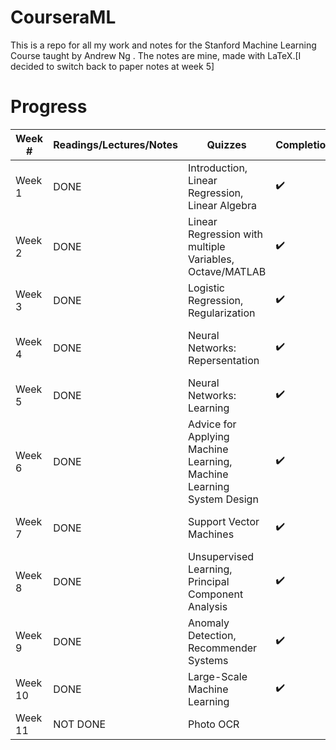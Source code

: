 # CourseraML
This is a repo for all my work and notes for the Stanford Machine Learning Course taught by Andrew Ng . The notes are mine, made with LaTeX.[I decided to switch back to paper notes at week 5]

# Progress
| Week # | Readings/Lectures/Notes| Quizzes | Completion | Assignments | Completion |
|--------|------------------------|---------|------------|-------------|------------|
| Week 1 | DONE | Introduction, Linear Regression, Linear Algebra | :heavy_check_mark: | N/A | N/A |
| Week 2 | DONE | Linear Regression with multiple Variables, Octave/MATLAB | :heavy_check_mark: | Linear Regression | :heavy_check_mark: |
| Week 3 | DONE | Logistic Regression, Regularization | :heavy_check_mark: | Logistic Regression | :heavy_check_mark:  |
| Week 4 | DONE | Neural Networks: Repersentation| :heavy_check_mark: | Multi-class Classification and Neural Networks | :heavy_check_mark: | 
| Week 5 | DONE | Neural Networks: Learning | :heavy_check_mark: | Neural Network Learning | :heavy_check_mark: |
| Week 6 | DONE | Advice for Applying Machine Learning, Machine Learning System Design | :heavy_check_mark: | Regularized Linear Regression and Bias/Variance | :heavy_check_mark: |
| Week 7 | DONE | Support Vector Machines | :heavy_check_mark: | Support Vector Machines | :heavy_check_mark: | 
| Week 8 | DONE | Unsupervised Learning, Principal Component Analysis | :heavy_check_mark: | K-Means Clustering & PCA | :heavy_check_mark: | 
| Week 9 | DONE | Anomaly Detection, Recommender Systems | :heavy_check_mark: | Anomaly Detection and Recommender Systems | :heavy_check_mark: |
| Week 10 | DONE | Large-Scale Machine Learning | :heavy_check_mark: | N/A | N/A | 
| Week 11 | NOT DONE | Photo OCR |  | N/A | N/A |

